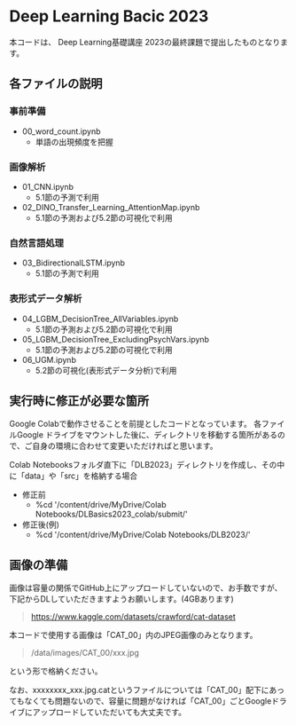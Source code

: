 # Deep Learning Bacic 2023
 

本コードは、
Deep Learning基礎講座 2023の最終課題で提出したものとなります。

## 各ファイルの説明

### 事前準備
- 00_word_count.ipynb
    - 単語の出現頻度を把握

### 画像解析
- 01_CNN.ipynb
    - 5.1節の予測で利用
- 02_DINO_Transfer_Learning_AttentionMap.ipynb
    - 5.1節の予測および5.2節の可視化で利用

### 自然言語処理
- 03_BidirectionalLSTM.ipynb
    - 5.1節の予測で利用 

### 表形式データ解析
- 04_LGBM_DecisionTree_AllVariables.ipynb
    - 5.1節の予測および5.2節の可視化で利用 
- 05_LGBM_DecisionTree_ExcludingPsychVars.ipynb
    - 5.1節の予測および5.2節の可視化で利用
- 06_UGM.ipynb
    - 5.2節の可視化(表形式データ分析)で利用



## 実行時に修正が必要な箇所
Google Colabで動作させることを前提としたコードとなっています。
各ファイルGoogle ドライブをマウントした後に、ディレクトリを移動する箇所があるので、ご自身の環境に合わせて変更いただければと思います。

Colab Notebooksフォルダ直下に「DLB2023」ディレクトリを作成し、その中に「data」や「src」を格納する場合
- 修正前
    - %cd '/content/drive/MyDrive/Colab Notebooks/DLBasics2023_colab/submit/'
- 修正後(例)
    - %cd '/content/drive/MyDrive/Colab Notebooks/DLB2023/'


## 画像の準備
画像は容量の関係でGitHub上にアップロードしていないので、お手数ですが、下記からDLしていただきますようお願いします。(4GBあります)
> https://www.kaggle.com/datasets/crawford/cat-dataset


本コードで使用する画像は「CAT_00」内のJPEG画像のみとなります。

> /data/images/CAT_00/xxx.jpg

という形で格納ください。

なお、xxxxxxxx_xxx.jpg.catというファイルについては「CAT_00」配下にあってもなくても問題ないので、容量に問題がなければ「CAT_00」ごとGoogleドライブにアップロードしていただいても大丈夫です。
